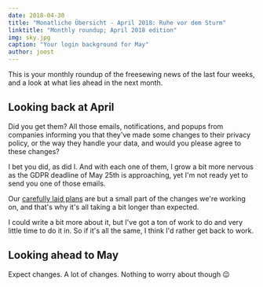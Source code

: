 ```yaml
---
date: 2018-04-30
title: "Monatliche Übersicht - April 2018: Ruhe vor dem Sturm"
linktitle: "Monthly roundup; April 2018 edition"
img: sky.jpg
caption: "Your login background for May"
author: joost
---
```


This is your monthly roundup of the freesewing news of the last four weeks, and a look at what lies ahead in the next month.

## Looking back at April

Did you get them? All those emails, notifications, and popups from companies informing you that they've made some changes to their privacy policy, or the way they handle your data, and would you please agree to these changes?

I bet you did, as did I. And with each one of them, I grow a bit more nervous as the GDPR deadline of May 25th is approaching, yet I'm not ready yet to send you one of those emails.

Our [carefully laid plans](/blog/gdpr-plan/) are but a small part of the changes we're working on, and that's why it's all taking a bit longer than expected.

I could write a bit more about it, but I've got a ton of work to do and very little time to do it in. So if it's all the same, I think I'd rather get back to work.

## Looking ahead to May

Expect changes. A lot of changes. Nothing to worry about though 😉
